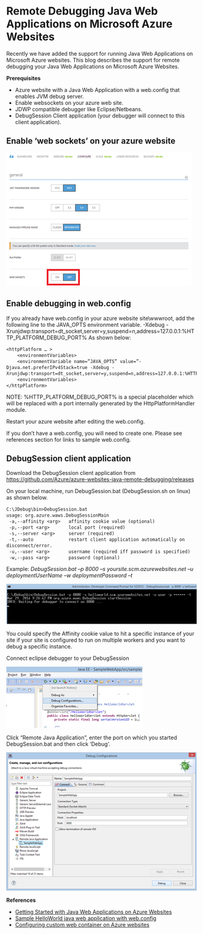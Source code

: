 


Remote Debugging Java Web Applications on Microsoft Azure Websites
==================================================================

Recently we have added the support for running Java Web Applications on Microsoft Azure websites. This blog describes the support for remote debugging your Java Web Applications on Microsoft Azure Websites.

**Prerequisites**
* Azure website with a Java Web Application with a web.config that enables JVM debug server.
* Enable websockets on your azure web site.
* JDWP compatible debugger like Eclipse/Netbeans.
* DebugSession Client application (your debugger will connect to this client application).


Enable ‘web sockets’ on your azure website
------------------------------------------


![alt IMAGEONE](https://github.com/Azure/azure-websites-java-remote-debugging/blob/master/images/enable_websockets.png)


Enable debugging in web.config
------------------------------

If you already have web.config in your azure website site\wwwroot, add the following line to the JAVA_OPTS environment variable.
-Xdebug -Xrunjdwp:transport=dt_socket,server=y,suspend=n,address=127.0.0.1:%HTTP_PLATFORM_DEBUG_PORT%
As shown below:

```
<httpPlatform … >
	<environmentVariables>
	<environmentVariable name=”JAVA_OPTS” value=”-Djava.net.preferIPv4Stack=true -Xdebug -Xrunjdwp:transport=dt_socket,server=y,suspend=n,address=127.0.0.1:%HTTP_PLATFORM_DEBUG_PORT%”>
	<environmentVariables>
</httpPlatform>
```

NOTE: %HTTP_PLATFORM_DEBUG_PORT% is a special placeholder which will be replaced with a port internally generated by the HttpPlatformHandler module.

Restart your azure website after editing the web.config.

If you don’t have a web.config, you will need to create one. Please see references section for links to sample web.config.

DebugSession client application
-------------------------------
Download the DebugSession client application from https://github.com/Azure/azure-websites-java-remote-debugging/releases

On your local machine, run DebugSession.bat (DebugSession.sh on linux) as shown below.
```
C:\JDebug\bin>DebugSession.bat
usage: org.azure.waws.DebugSessionMain
 -a,--affinity <arg>   affinity cookie value (optional)
 -p,--port <arg>       local port (required)
 -s,--server <arg>     server (required)
 -t,--auto             restart client application automatically on disconnect/error.
 -u,--user <arg>       username (required iff password is specified)
 -w,--pass <arg>       password (optional)
```

Example:
*DebugSession.bat –p 8000 –s yoursite.scm.azurewebsites.net –u deploymentUserName –w deploymentPassword –t*


![alt IMAGETWO](https://github.com/Azure/azure-websites-java-remote-debugging/blob/master/images/DebugSession.png)


You could specify the Affinity cookie value to hit a specific instance of your site if your site is configured to run on multiple workers and you want to debug a specific instance.

Connect eclipse debugger to your DebugSession


![alt IMAGETHREE](https://github.com/Azure/azure-websites-java-remote-debugging/blob/master/images/eclipse_debugconfig.png)


Click “Remote Java Application”, enter the port on which you started DebugSession.bat and then click ‘Debug’.


![alt IMAGEFOUR](https://github.com/Azure/azure-websites-java-remote-debugging/blob/master/images/eclipse_remote_debug.png)




**References**
* [Getting Started with Java Web Applications on Azure Websites](http://azure.microsoft.com/en-us/documentation/articles/web-sites-java-get-started/)
* [Sample HelloWorld java web application with web.config](https://github.com/rramachand21/jaws/tree/master/HelloWorld)
* [Configuring custom web container on Azure websites](http://azure.microsoft.com/en-us/documentation/articles/web-sites-java-custom-upload/)

